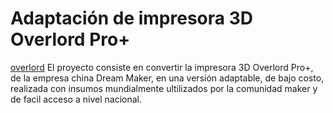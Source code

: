 # Adaptación de impresora 3D Overlord Pro+
[overlord](./assets/img/overlord1.jpeg)
El proyecto consiste en convertir la impresora 3D Overlord Pro+, de la empresa china Dream Maker, en una versión adaptable, de bajo costo, realizada con insumos mundialmente ultilizados por la comunidad maker y de facil acceso a nivel nacional.

